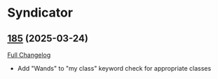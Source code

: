 # Syndicator

## [185](https://github.com/Baganator/Syndicator/tree/185) (2025-03-24)
[Full Changelog](https://github.com/Baganator/Syndicator/compare/184...185) 

- Add "Wands" to "my class" keyword check for appropriate classes  
